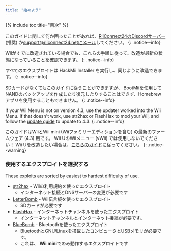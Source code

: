 ```yaml
---
title: "始めよう"
---
```


{% include toc title="目次" %}

このガイドに関して何か困ったことがあれば、[RiiConnect24のDiscordサーバー](https://discord.gg/rc24) (推奨) か[support@riiconnect24.netにメール](mailto:support@riiconnect24.net)してください。
{: .notice--info}

Wiiがすでに改造されている場合でも、これらの手順に従って、改造が最新の状態になっていることを確認できます。
{: .notice--info}

すべてのエクスプロイトは HackMii Installer を実行し、同じように改造できます。
{: .notice--info}

SDカードがなくてもこのガイドに従うことができますが、 BootMiiを使用してNANDのバックアップを作成したり復元したりすることはできず、Homebrewアプリを使用することもできません。
{: .notice--info}

If your Wii Menu is not on version 4.3, use the updater worked into the Wii Menu. If that doesn't work, use str2hax or FlashHax to mod your Wii, and follow the [update guide](update) to update to 4.3.
{: .notice--info}

このガイドはWiiとWii mini (Wiiファミリーエディションを含む) の最新のファームウェア (4.3) 用です。 Wii UのWiiメニュー (vWii) では使用しないでください！ Wii Uを改造したい場合は、[こちらのガイド](https://wiiu.hacks.guide)に従ってください。
{: .notice--warning}

### 使用するエクスプロイトを選択する

These exploits are sorted by easiest to hardest difficulty of use.

- [str2hax](str2hax) - Wiiの利用規約を使ったエクスプロイト
    * インターネット接続とDNSサーバーの変更が必要です
- [LetterBomb](letterbomb) - Wii伝言板を使ったエクスプロイト
    * SDカードが必要です
- [FlashHax](flashhax) - インターネットチャンネルを使ったエクスプロイト
    * インターネットチャンネルとインターネット接続が必要です。
- [BlueBomb](bluebomb) - Bluetoothを使ったエクスプロイト
    * BluetoothとGNU/Linuxを搭載したコンピュータとUSBメモリが必要です。
    * これは、 **Wii mini**でのみ動作するエクスプロイトです
